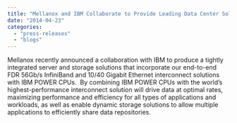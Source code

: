 ```yaml
---
title: "Mellanox and IBM Collaborate to Provide Leading Data Center Solution Infrastructures"
date: "2014-04-23"
categories: 
  - "press-releases"
  - "blogs"
---
```


Mellanox recently announced a collaboration with IBM to produce a tightly integrated server and storage solutions that incorporate our end-to-end FDR 56Gb/s InfiniBand and 10/40 Gigabit Ethernet interconnect solutions with IBM POWER CPUs.  By combining IBM POWER CPUs with the world’s highest-performance interconnect solution will drive data at optimal rates, maximizing performance and efficiency for all types of applications and workloads, as well as enable dynamic storage solutions to allow multiple applications to efficiently share data repositories.
